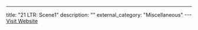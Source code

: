 ---
title: "21 LTR: Scene1"
description: ""
external_category: "Miscellaneous"
---[Visit Website](https://www.hackingarticles.in/hack-the-21ltr-scene-1-vm-boot-to-root/)

